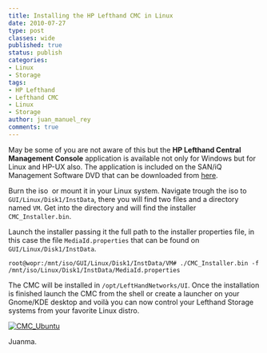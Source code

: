 ```yaml
---
title: Installing the HP Lefthand CMC in Linux
date: 2010-07-27
type: post
classes: wide
published: true
status: publish
categories:
- Linux
- Storage
tags:
- HP Lefthand
- Lefthand CMC
- Linux
- Storage
author: juan_manuel_rey
comments: true
---
```


May be some of you are not aware of this but the **HP Lefthand Central Management Console** application is available not only for Windows but for Linux and HP-UX also. The application is included on the SAN/iQ Management Software DVD that can be downloaded from [here](http://www.hp.com/go/P4000downloads).

Burn the iso  or mount it in your Linux system. Navigate trough the iso to `GUI/Linux/Disk1/InstData`, there you will find two files and a directory named `VM`. Get into the directory and will find the installer `CMC_Installer.bin`.

Launch the installer passing it the full path to the installer properties file, in this case the file `MediaId.properties` that can be found on `GUI/Linux/Disk1/InstData`.

```
root@wopr:/mnt/iso/GUI/Linux/Disk1/InstData/VM# ./CMC_Installer.bin -f /mnt/iso/Linux/Disk1/InstData/MediaId.properties
```

The CMC will be installed in `/opt/LeftHandNetworks/UI`. Once the installation is finished launch the CMC from the shell or create a launcher on your Gnome/KDE desktop and voilà you can now control your Lefthand Storage systems from your favorite Linux distro.

[![](/assets/images/cmc_ubuntu.png "CMC_Ubuntu")]({{site.url}}/assets/images/cmc_ubuntu.png)

Juanma.
